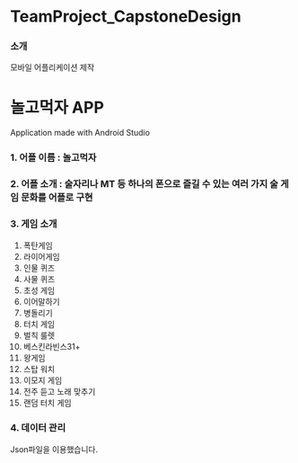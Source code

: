# TeamProject_CapstoneDesign

<h3>소개</h3>
모바일 어플리케이션 제작

# 놀고먹자 APP
Application made with Android Studio
### 1. 어플 이름 : 놀고먹자

### 2. 어플 소개 : 술자리나 MT 등 하나의 폰으로 즐길 수 있는 여러 가지 술 게임 문화를 어플로 구현

### 3. 게임 소개
1. 폭탄게임
2. 라이어게임
3. 인물 퀴즈
4. 사물 퀴즈
5. 초성 게임
6. 이어말하기
7. 병돌리기
8. 터치 게임
9. 벌칙 룰렛
10. 베스킨라빈스31+
11. 왕게임
12. 스탑 워치
13. 이모지 게임
14. 전주 듣고 노래 맞추기
15. 랜덤 터치 게임


### 4. 데이터 관리
Json파일을 이용했습니다.
